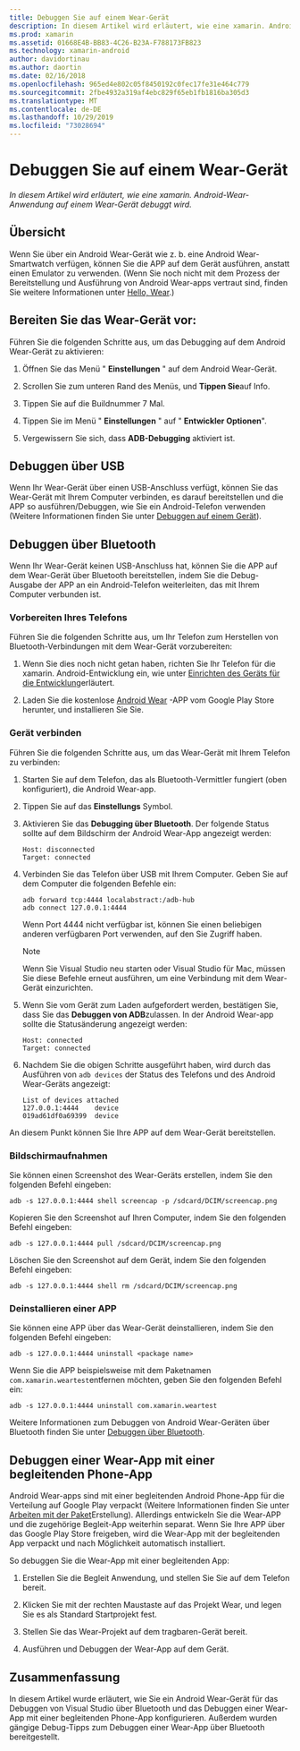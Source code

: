 ```yaml
---
title: Debuggen Sie auf einem Wear-Gerät
description: In diesem Artikel wird erläutert, wie eine xamarin. Android-Wear-Anwendung auf einem Wear-Gerät debuggt wird.
ms.prod: xamarin
ms.assetid: 01668E4B-BB83-4C26-B23A-F788173FB823
ms.technology: xamarin-android
author: davidortinau
ms.author: daortin
ms.date: 02/16/2018
ms.openlocfilehash: 965ed4e802c05f8450192c0fec17fe31e464c779
ms.sourcegitcommit: 2fbe4932a319af4ebc829f65eb1fb1816ba305d3
ms.translationtype: MT
ms.contentlocale: de-DE
ms.lasthandoff: 10/29/2019
ms.locfileid: "73028694"
---
```

# <a name="debug-on-a-wear-device"></a>Debuggen Sie auf einem Wear-Gerät

_In diesem Artikel wird erläutert, wie eine xamarin. Android-Wear-Anwendung auf einem Wear-Gerät debuggt wird._

## <a name="overview"></a>Übersicht

Wenn Sie über ein Android Wear-Gerät wie z. b. eine Android Wear-Smartwatch verfügen, können Sie die APP auf dem Gerät ausführen, anstatt einen Emulator zu verwenden. (Wenn Sie noch nicht mit dem Prozess der Bereitstellung und Ausführung von Android Wear-apps vertraut sind, finden Sie weitere Informationen unter [Hello, Wear](~/android/wear/get-started/hello-wear.md).)

## <a name="prepare-the-wear-device"></a>Bereiten Sie das Wear-Gerät vor:

Führen Sie die folgenden Schritte aus, um das Debugging auf dem Android Wear-Gerät zu aktivieren:

1. Öffnen Sie das Menü " **Einstellungen** " auf dem Android Wear-Gerät.

2. Scrollen Sie zum unteren Rand des Menüs, und **Tippen Sie**auf Info.

3. Tippen Sie auf die Buildnummer 7 Mal.

4. Tippen Sie im Menü " **Einstellungen** " auf " **Entwickler Optionen**".

5. Vergewissern Sie sich, dass **ADB-Debugging** aktiviert ist.

## <a name="debugging-over-usb"></a>Debuggen über USB

Wenn Ihr Wear-Gerät über einen USB-Anschluss verfügt, können Sie das Wear-Gerät mit Ihrem Computer verbinden, es darauf bereitstellen und die APP so ausführen/Debuggen, wie Sie ein Android-Telefon verwenden (Weitere Informationen finden Sie unter [Debuggen auf einem Gerät](~/android/deploy-test/debugging/debug-on-device.md)).

## <a name="debugging-over-bluetooth"></a>Debuggen über Bluetooth

Wenn Ihr Wear-Gerät keinen USB-Anschluss hat, können Sie die APP auf dem Wear-Gerät über Bluetooth bereitstellen, indem Sie die Debug-Ausgabe der APP an ein Android-Telefon weiterleiten, das mit Ihrem Computer verbunden ist. 

### <a name="prepare-your-phone"></a>Vorbereiten Ihres Telefons

Führen Sie die folgenden Schritte aus, um Ihr Telefon zum Herstellen von Bluetooth-Verbindungen mit dem Wear-Gerät vorzubereiten: 

1. Wenn Sie dies noch nicht getan haben, richten Sie Ihr Telefon für die xamarin. Android-Entwicklung ein, wie unter [Einrichten des Geräts für die Entwicklung](~/android/get-started/installation/set-up-device-for-development.md)erläutert.

2. Laden Sie die kostenlose [Android Wear](https://play.google.com/store/apps/details?id=com.google.android.wearable.app) -APP vom Google Play Store herunter, und installieren Sie Sie.

### <a name="connect-the-device"></a>Gerät verbinden

Führen Sie die folgenden Schritte aus, um das Wear-Gerät mit Ihrem Telefon zu verbinden:

1. Starten Sie auf dem Telefon, das als Bluetooth-Vermittler fungiert (oben konfiguriert), die Android Wear-app. 

2. Tippen Sie auf das **Einstellungs** Symbol.

3. Aktivieren Sie das **Debugging über Bluetooth**. Der folgende Status sollte auf dem Bildschirm der Android Wear-App angezeigt werden:

    ```
    Host: disconnected
    Target: connected
    ```

4. Verbinden Sie das Telefon über USB mit Ihrem Computer. Geben Sie auf dem Computer die folgenden Befehle ein:

    ```shell
    adb forward tcp:4444 localabstract:/adb-hub
    adb connect 127.0.0.1:4444
    ```

    Wenn Port 4444 nicht verfügbar ist, können Sie einen beliebigen anderen verfügbaren Port verwenden, auf den Sie Zugriff haben. 

    > [!NOTE]
    > Wenn Sie Visual Studio neu starten oder Visual Studio für Mac, müssen Sie diese Befehle erneut ausführen, um eine Verbindung mit dem Wear-Gerät einzurichten.

5. Wenn Sie vom Gerät zum Laden aufgefordert werden, bestätigen Sie, dass Sie das **Debuggen von ADB**zulassen. In der Android Wear-app sollte die Statusänderung angezeigt werden:

    ```
    Host: connected
    Target: connected
    ```

6. Nachdem Sie die obigen Schritte ausgeführt haben, wird durch das Ausführen von `adb devices` der Status des Telefons und des Android Wear-Geräts angezeigt:

    ```
    List of devices attached
    127.0.0.1:4444    device
    019ad61df0a69399  device
    ```

An diesem Punkt können Sie Ihre APP auf dem Wear-Gerät bereitstellen.

<a name="screenshots" />

### <a name="taking-screenshots"></a>Bildschirmaufnahmen

Sie können einen Screenshot des Wear-Geräts erstellen, indem Sie den folgenden Befehl eingeben: 

```shell
adb -s 127.0.0.1:4444 shell screencap -p /sdcard/DCIM/screencap.png
```

Kopieren Sie den Screenshot auf Ihren Computer, indem Sie den folgenden Befehl eingeben:

```shell
adb -s 127.0.0.1:4444 pull /sdcard/DCIM/screencap.png
```

Löschen Sie den Screenshot auf dem Gerät, indem Sie den folgenden Befehl eingeben:

```shell
adb -s 127.0.0.1:4444 shell rm /sdcard/DCIM/screencap.png
```

### <a name="uninstalling-an-app"></a>Deinstallieren einer APP

Sie können eine APP über das Wear-Gerät deinstallieren, indem Sie den folgenden Befehl eingeben:

```shell
adb -s 127.0.0.1:4444 uninstall <package name>
```

Wenn Sie die APP beispielsweise mit dem Paketnamen `com.xamarin.weartest`entfernen möchten, geben Sie den folgenden Befehl ein:

```shell
adb -s 127.0.0.1:4444 uninstall com.xamarin.weartest
```

Weitere Informationen zum Debuggen von Android Wear-Geräten über Bluetooth finden Sie unter [Debuggen über Bluetooth](https://developer.android.com/training/wearables/apps/bt-debugging.html).

## <a name="debugging-a-wear-app-with-a-companion-phone-app"></a>Debuggen einer Wear-App mit einer begleitenden Phone-App

Android Wear-apps sind mit einer begleitenden Android Phone-App für die Verteilung auf Google Play verpackt (Weitere Informationen finden Sie unter [Arbeiten mit der Paket](~/android/wear/deploy-test/packaging.md)Erstellung). Allerdings entwickeln Sie die Wear-APP und die zugehörige Begleit-App weiterhin separat. Wenn Sie Ihre APP über das Google Play Store freigeben, wird die Wear-App mit der begleitenden App verpackt und nach Möglichkeit automatisch installiert.

So debuggen Sie die Wear-App mit einer begleitenden App: 

1. Erstellen Sie die Begleit Anwendung, und stellen Sie Sie auf dem Telefon bereit.

2. Klicken Sie mit der rechten Maustaste auf das Projekt Wear, und legen Sie es als Standard Startprojekt fest.

3. Stellen Sie das Wear-Projekt auf dem tragbaren-Gerät bereit.

4. Ausführen und Debuggen der Wear-App auf dem Gerät.

## <a name="summary"></a>Zusammenfassung

In diesem Artikel wurde erläutert, wie Sie ein Android Wear-Gerät für das Debuggen von Visual Studio über Bluetooth und das Debuggen einer Wear-App mit einer begleitenden Phone-App konfigurieren. Außerdem wurden gängige Debug-Tipps zum Debuggen einer Wear-App über Bluetooth bereitgestellt.
